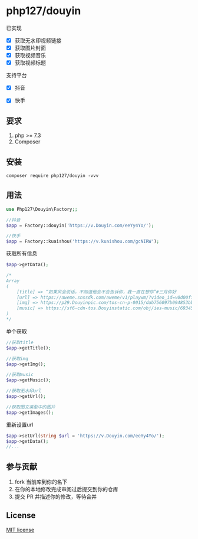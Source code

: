 

# php127/douyin

已实现

- [x] 获取无水印视频链接
- [x] 获取图片封面
- [x] 获取视频音乐
- [x] 获取视频标题

支持平台

- [x] 抖音
- [x] 快手


## 要求

1. php >= 7.3
2. Composer

## 安装

```shell
composer require php127/douyin -vvv
```
## 用法

```php
use Php127\Douyin\Factory;;

//抖音
$app = Factory::douyin('https://v.Douyin.com/eeYy4Yo/');

//快手
$app = Factory::kuaishou('https://v.kuaishou.com/gcNIRW');
```

获取所有信息

```php
$app->getData();

/*
Array
(
    [title] => “如果风会说话，不知道他会不会告诉你，我一直在想你”#三月你好
    [url] => https://aweme.snssdk.com/aweme/v1/playwm/?video_id=v0d00ff90000c0u6h388f47ar50b7ssg&ratio=720p&line=0
    [img] => https://p29.Douyinpic.com/tos-cn-p-0015/dab756097b094853bbffb9b744aa246a_1614571698~tplv-dy-360p.jpeg?from=2563711402
    [music] => https://sf6-cdn-tos.Douyinstatic.com/obj/ies-music/6934532600002284296.mp3
)
*/
```

单个获取

```php
//获取title
$app->getTitle();

//获取img
$app->getImg();

//获取music
$app->getMusic();

//获取无水印url
$app->getUrl();

//获取图文类型中的图片
$app->getImages();

```

重新设置url

```php
$app->setUrl(string $url = 'https://v.Douyin.com/eeYy4Yo/');
$app->getData();
//...
```

## 参与贡献

1. fork 当前库到你的名下
3. 在你的本地修改完成审阅过后提交到你的仓库
4. 提交 PR 并描述你的修改，等待合并

## License

[MIT license](https://opensource.org/licenses/MIT)
